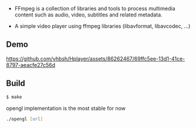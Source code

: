 - FFmpeg is a collection of libraries and tools to process multimedia content such as audio, video, subtitles and related metadata.

- A simple video player using ffmpeg libraries (libavformat, libavcodec, ...)

## Demo

https://github.com/yhbsh/Hplayer/assets/86262467/69ffc5ee-13d1-41ce-8797-aeacfe27c56d

## Build

```zsh
$ make
```

opengl implementation is the most stable for now
```zsh
./opengl [url]
```
